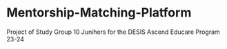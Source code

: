 # Mentorship-Matching-Platform
Project of Study Group 10 Junihers for the DESIS Ascend Educare Program 23-24
